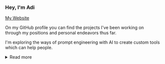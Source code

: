 ### Hey, I'm Adi

[My Website](https://o-79.github.io/)

On my GitHub profile you can find the projects I've been working on through my positions and personal endeavors thus far.

I'm exploring the ways of prompt engineering with AI to create custom tools which can help people.

<details>
 <summary>Read more</summary>
 <pre>
 ^__^
 (oo)\_______
 (__)\       )\/\
     ||----w |
     ||     ||</pre>
</details>
